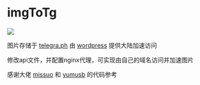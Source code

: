 # imgToTg
![](https://i3.wp.com/telegra.ph/file/c1da2a44a677a876b04d4.png)

图片存储于 [telegra.ph](https://telegra.ph) 由 [wordpress](https://wordpress.com) 提供大陆加速访问 

修改api文件，并配置nginx代理，可实现由自己的域名访问并加速图片




感谢大佬 [missuo](https://github.com/missuo/Telegraph-Image-Hosting) 和 [yumusb](https://github.com/yumusb/autoPicCdn) 的代码参考



